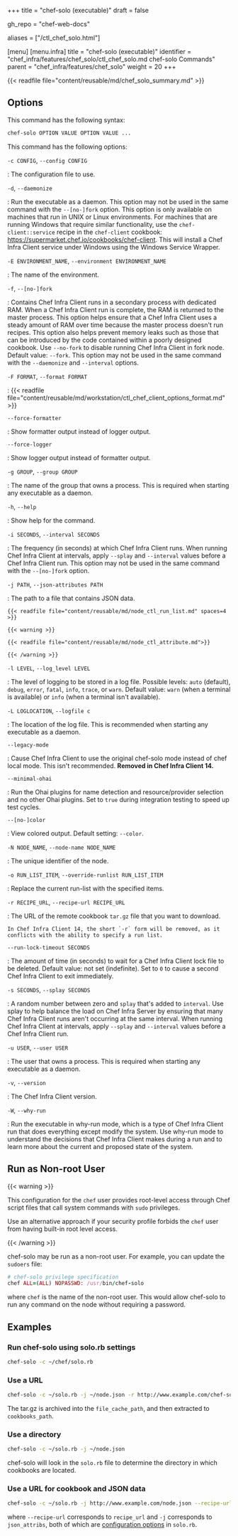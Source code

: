 +++
title = "chef-solo (executable)"
draft = false

gh_repo = "chef-web-docs"

aliases = ["/ctl_chef_solo.html"]

[menu]
  [menu.infra]
    title = "chef-solo (executable)"
    identifier = "chef_infra/features/chef_solo/ctl_chef_solo.md chef-solo Commands"
    parent = "chef_infra/features/chef_solo"
    weight = 20
+++
<!-- markdownlint-disable-file MD046 -->
{{< readfile file="content/reusable/md/chef_solo_summary.md" >}}

## Options

This command has the following syntax:

```bash
chef-solo OPTION VALUE OPTION VALUE ...
```

This command has the following options:

`-c CONFIG`, `--config CONFIG`

: The configuration file to use.

`-d`, `--daemonize`

: Run the executable as a daemon. This option may not be used in the same command with the `--[no-]fork` option. This option is only available on machines that run in UNIX or Linux environments. For machines that are running Windows that require similar functionality, use the `chef-client::service` recipe in the `chef-client` cookbook: <https://supermarket.chef.io/cookbooks/chef-client>. This will install a Chef Infra Client service under Windows using the Windows Service Wrapper.

`-E ENVIRONMENT_NAME`, `--environment ENVIRONMENT_NAME`

: The name of the environment.

`-f`, `--[no-]fork`

: Contains Chef Infra Client runs in a secondary process with dedicated RAM. When a Chef Infra Client run is complete, the RAM is returned to the master process. This option helps ensure that a Chef Infra Client uses a steady amount of RAM over time because the master process doesn't run recipes. This option also helps prevent memory leaks such as those that can be introduced by the code contained within a poorly designed cookbook. Use `--no-fork` to disable running Chef Infra Client in fork node. Default value: `--fork`. This option may not be used in the same command with the `--daemonize` and `--interval` options.

`-F FORMAT`, `--format FORMAT`

: {{< readfile file="content/reusable/md/workstation/ctl_chef_client_options_format.md" >}}

`--force-formatter`

: Show formatter output instead of logger output.

`--force-logger`

: Show logger output instead of formatter output.

`-g GROUP`, `--group GROUP`

: The name of the group that owns a process. This is required when starting any executable as a daemon.

`-h`, `--help`

: Show help for the command.

`-i SECONDS`, `--interval SECONDS`

: The frequency (in seconds) at which Chef Infra Client runs. When running Chef Infra Client at intervals, apply `--splay` and `--interval` values before a Chef Infra Client run. This option may not be used in the same command with the `--[no-]fork` option.

`-j PATH`, `--json-attributes PATH`

: The path to a file that contains JSON data.

    {{< readfile file="content/reusable/md/node_ctl_run_list.md" spaces=4 >}}

    {{< warning >}}

    {{< readfile file="content/reusable/md/node_ctl_attribute.md">}}

    {{< /warning >}}

`-l LEVEL`, `--log_level LEVEL`

: The level of logging to be stored in a log file. Possible levels: `auto` (default), `debug`, `error`, `fatal`, `info`, `trace`, or `warn`. Default value: `warn` (when a terminal is available) or `info` (when a terminal isn't available).

`-L LOGLOCATION`, `--logfile c`

: The location of the log file. This is recommended when starting any executable as a daemon.

`--legacy-mode`

: Cause Chef Infra Client to use the original chef-solo mode instead of chef local mode. This isn't recommended. **Removed in Chef Infra Client 14.**

`--minimal-ohai`

: Run the Ohai plugins for name detection and resource/provider selection and no other Ohai plugins. Set to `true` during integration testing to speed up test cycles.

`--[no-]color`

: View colored output. Default setting: `--color`.

`-N NODE_NAME`, `--node-name NODE_NAME`

: The unique identifier of the node.

`-o RUN_LIST_ITEM`, `--override-runlist RUN_LIST_ITEM`

: Replace the current run-list with the specified items.

`-r RECIPE_URL`, `--recipe-url RECIPE_URL`

: The URL of the remote cookbook `tar.gz` file that you want to download.

    In Chef Infra Client 14, the short `-r` form will be removed, as it conflicts with the ability to specify a run list.

`--run-lock-timeout SECONDS`

: The amount of time (in seconds) to wait for a Chef Infra Client lock file to be deleted. Default value: not set (indefinite). Set to `0` to cause a second Chef Infra Client to exit immediately.

`-s SECONDS`, `--splay SECONDS`

: A random number between zero and `splay` that's added to `interval`. Use splay to help balance the load on Chef Infra Server by ensuring that many Chef Infra Client runs aren't occurring at the same interval. When running Chef Infra Client at intervals, apply `--splay` and `--interval` values before a Chef Infra Client run.

`-u USER`, `--user USER`

: The user that owns a process. This is required when starting any executable as a daemon.

`-v`, `--version`

: The Chef Infra Client version.

`-W`, `--why-run`

: Run the executable in why-run mode, which is a type of Chef Infra Client run that does everything except modify the system. Use why-run mode to understand the decisions that Chef Infra Client makes during a run and to learn more about the current and proposed state of the system.

## Run as Non-root User

{{< warning >}}

This configuration for the `chef` user provides root-level access through Chef script files that call system commands with `sudo` privileges.

Use an alternative approach if your security profile forbids the `chef` user from having built-in root level access.

{{< /warning >}}

chef-solo may be run as a non-root user. For example, you can update the  `sudoers` file:

```ruby
# chef-solo privilege specification
chef ALL=(ALL) NOPASSWD: /usr/bin/chef-solo
```

where `chef` is the name of the non-root user. This would allow chef-solo to run any command on the node without requiring a password.

## Examples

### Run chef-solo using solo.rb settings

```bash
chef-solo -c ~/chef/solo.rb
```

### Use a URL

```bash
chef-solo -c ~/solo.rb -j ~/node.json -r http://www.example.com/chef-solo.tar.gz
```

The tar.gz is archived into the `file_cache_path`, and then extracted to
`cookbooks_path`.

### Use a directory

```bash
chef-solo -c ~/solo.rb -j ~/node.json
```

chef-solo will look in the `solo.rb` file to determine the directory in which cookbooks are located.

### Use a URL for cookbook and JSON data

```bash
chef-solo -c ~/solo.rb -j http://www.example.com/node.json --recipe-url http://www.example.com/chef-solo.tar.gz
```

where `--recipe-url` corresponds to `recipe_url` and `-j` corresponds to `json_attribs`, both of which are [configuration options](/config_rb_solo/) in `solo.rb`.
